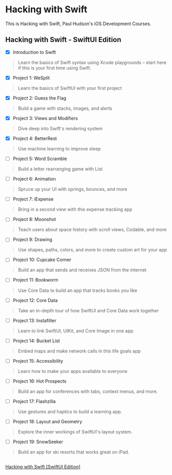 # Hacking with Swift
This is Hacking with Swift, Paul Hudson's iOS Development Courses.

## Hacking with Swift - SwiftUI Edition

- [x] Introduction to Swift
> Learn the basics of Swift syntax using Xcode playgrounds – start here if this is your first time using Swift.

- [x] Project 1: WeSplit
> Learn the basics of SwiftUI with your first project

- [x] Project 2: Guess the Flag
> Build a game with stacks, images, and alerts

- [x] Project 3: Views and Modifiers
> Dive deep into Swift's rendering system

- [x] Project 4: BetterRest
> Use machine learning to improve sleep

- [ ] Project 5: Word Scramble
> Build a letter rearranging game with List

- [ ] Project 6: Animation
> Spruce up your UI with springs, bounces, and more

- [ ] Project 7: iExpense
> Bring in a second view with this expense tracking app

- [ ] Project 8: Moonshot
> Teach users about space history with scroll views, Codable, and more

- [ ] Project 9: Drawing
> Use shapes, paths, colors, and more to create custom art for your app

- [ ] Project 10: Cupcake Corner
> Build an app that sends and receives JSON from the internet

- [ ] Project 11: Bookworm
> Use Core Data to build an app that tracks books you like

- [ ] Project 12: Core Data
> Take an in-depth tour of how SwiftUI and Core Data work together

- [ ] Project 13: Instafilter
> Learn to link SwiftUI, UIKit, and Core Image in one app

- [ ] Project 14: Bucket List
> Embed maps and make network calls in this life goals app

- [ ] Project 15: Accessibility
> Learn how to make your apps available to everyone

- [ ] Project 16: Hot Prospects
> Build an app for conferences with tabs, context menus, and more.

- [ ] Project 17: Flashzilla
> Use gestures and haptics to build a learning app.

- [ ] Project 18: Layout and Geometry
> Explore the inner workings of SwiftUI's layout system.

- [ ] Project 19: SnowSeeker
> Build an app for ski resorts that works great on iPad.

##
[Hacking with Swift [SwiftUI Edition]](https://www.hackingwithswift.com/books/ios-swiftui)
